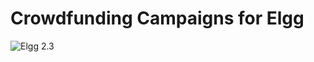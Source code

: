 # Crowdfunding Campaigns for Elgg

![Elgg 2.3](https://img.shields.io/badge/Elgg-2.3-orange.svg?style=flat-square)
